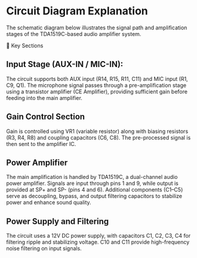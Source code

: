 
# Circuit Diagram Explanation
The schematic diagram below illustrates the signal path and amplification stages of the TDA1519C-based audio amplifier system.


🧠 Key Sections
## Input Stage (AUX-IN / MIC-IN):

The circuit supports both AUX input (R14, R15, R11, C11) and MIC input (R1, C9, Q1).
The microphone signal passes through a pre-amplification stage using a transistor amplifier (CE Amplifier), providing sufficient gain before feeding into the main amplifier.

## Gain Control Section

Gain is controlled using VR1 (variable resistor) along with biasing resistors (R3, R4, R8) and coupling capacitors (C6, C8).
The pre-processed signal is then sent to the amplifier IC.

## Power Amplifier 

The main amplification is handled by TDA1519C, a dual-channel audio power amplifier.
Signals are input through pins 1 and 9, while output is provided at SP+ and SP- (pins 4 and 6).
Additional components (C1–C5) serve as decoupling, bypass, and output filtering capacitors to stabilize power and enhance sound quality.
## Power Supply and Filtering
  
The circuit uses a 12V DC power supply, with capacitors C1, C2, C3, C4 for filtering ripple and stabilizing voltage.
C10 and C11 provide high-frequency noise filtering on input signals.
